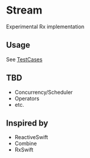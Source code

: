 # Stream

Experimental Rx implementation

## Usage

See [TestCases](StreamTests/StreamTests.swift)

## TBD

- Concurrency/Scheduler
- Operators
- etc.

## Inspired by

- ReactiveSwift
- Combine
- RxSwift

